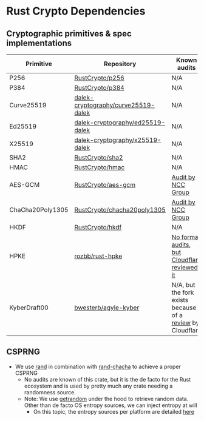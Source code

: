 # Rust Crypto Dependencies

## Cryptographic primitives & spec implementations

| Primitive        | Repository                                                          | Known audits                                                               |
|------------------|---------------------------------------------------------------------|----------------------------------------------------------------------------|
| P256             | [RustCrypto/p256][p256]                                             | N/A                                                                        |
| P384             | [RustCrypto/p384][p384]                                             | N/A                                                                        |
| Curve25519       | [dalek-cryptography/curve25519-dalek][curve25519-dalek]             | N/A                                                                        |
| Ed25519          | [dalek-cryptography/ed25519-dalek][ed25519-dalek]                   | N/A                                                                        |
| X25519           | [dalek-cryptography/x25519-dalek][x25519-dalek]                     | N/A                                                                        |
| SHA2             | [RustCrypto/sha2][sha2]                                             | N/A                                                                        |
| HMAC             | [RustCrypto/hmac][hmac]                                             | N/A                                                                        |
| AES-GCM          | [RustCrypto/aes-gcm][aes-gcm]                                       | [Audit by NCC Group][ncc-group-audit]                                      |
| ChaCha20Poly1305 | [RustCrypto/chacha20poly1305][chacha20poly1305]                     | [Audit by NCC Group][ncc-group-audit]                                      |
| HKDF             | [RustCrypto/hkdf][hkdf]                                             | N/A                                                                        |
| HPKE             | [rozbb/rust-hpke][hpke]                                             | [No formal audits, but Cloudflare reviewed it][hpke-sec]                   |
| KyberDraft00     | [bwesterb/agyle-kyber][kyber]                                       | N/A, but the fork exists because of a [review][kyber-review] by Cloudflare |

## CSPRNG

* We use [rand][rand] in combination with [rand-chacha][rand-chacha] to achieve a proper CSPRNG
    * No audits are known of this crate, but it is the de facto for the Rust ecosystem and is used by pretty much any crate needing a randomness source.
    * Note: We use [getrandom][getrandom] under the hood to retrieve random data. Other than de facto OS entropy sources, we can inject entropy at will
        * On this topic, the entropy sources per platform are detailed [here][getrandom-entropy]

[p256]: https://github.com/RustCrypto/elliptic-curves/tree/master/p256
[p384]: https://github.com/RustCrypto/elliptic-curves/tree/master/p384
[sha2]: https://github.com/RustCrypto/hashes/tree/master/sha2
[hmac]: https://github.com/RustCrypto/MACs/tree/master/hmac
[aes-gcm]: https://github.com/RustCrypto/AEADs/tree/master/aes-gcm
[chacha20poly1305]: https://github.com/RustCrypto/AEADs/tree/master/chacha20poly1305
[hkdf]: https://github.com/RustCrypto/KDFs/tree/master/hkdf
[curve25519-dalek]: https://github.com/dalek-cryptography/curve25519-dalek/tree/main/curve25519-dalek
[ed25519-dalek]: https://github.com/dalek-cryptography/ed25519-dalek
[x25519-dalek]: https://github.com/dalek-cryptography/x25519-dalek
[ncc-group-audit]: https://research.nccgroup.com/2020/02/26/public-report-rustcrypto-aes-gcm-and-chacha20poly1305-implementation-review/
[hpke]: https://github.com/rozbb/rust-hpke/tree/unstable-pq-xyber
[hpke-sec]: https://github.com/rozbb/rust-hpke/tree/unstable-pq-xyber#warning
[kyber]: https://github.com/bwesterb/argyle-kyber
[kyber-review]: https://github.com/Argyle-Software/kyber/issues/73
[rand]: https://github.com/rust-random/rand
[rand-chacha]: https://github.com/rust-random/rand/tree/master/rand_chacha
[getrandom]: https://github.com/rust-random/getrandom
[getrandom-entropy]: https://docs.rs/getrandom/latest/getrandom/#supported-targets
